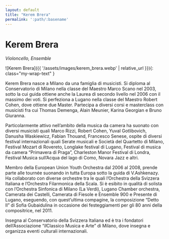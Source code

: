 ```yaml
---
layout: default
title: "Kerem Brera"
permalink: ':path/:basename'
---
```


# Kerem Brera
*Violoncello, Ensemble*

![Kerem Brera]({{ '/assets/images/kerem_brera.webp' | relative_url }}){: class="my-wrap-text" }

Kerem Brera nasce a Milano da una famiglia di musicisti. Si diploma al Conservatorio di Milano nella classe del Maestro Marco Scano nel 2003, sotto la cui guida ottiene anche la Laurea di secondo livello nel 2006 con il massimo dei voti. Si perfeziona a Lugano nella classe del Maestro Robert Cohen, dove ottiene due Master. Partecipa a diversi corsi e masterclass con musicisti fra cui Thomas Demenga, Alain Meunier, Karina Georgian e Bruno Giuranna.

Particolarmente attivo nell’ambito della musica da camera ha suonato con diversi musicisti quali Marco Rizzi, Robert Cohen, Yuval Gotlibovich, Danusha Waskiewicz, Fabian Thouand, Francesco Senese, ospite di diversi festival internazionali quali Serate musicali e Società del Quartetto di Milano, Festival Mozart di Rovereto, Longlake festival di Lugano, Festival di musica da camera “Primavera di Praga”, Charleston Manor Festival di Londra, Festival Musica sull’Acqua del lago di Como, Novara Jazz e altri.

Membro della European Union Youth Orchestra dal 2006 al 2008, prende parte alle tournée suonando in tutta Europa sotto la guida di V.Ashkenazy. Ha collaborato con diverse orchestre tra le quali l’Orchestra della Svizzera Italiana e l’Orchestra Filarmonica della Scala. Si è esibito in qualità di solista con l’Orchestra Sinfonica di Milano (La Verdi), Lugano Chamber orchestra, Camerata dei Castelli, Camerata di Fiesole e Ensemble 900 e Presente di Lugano, eseguendo, con quest’ultima compagine, la composizione “Detto II” di Sofia Gubaidulina in occasione dei festeggiamenti per gli 80 anni della compositrice, nel 2011.

Insegna al Conservatorio della Svizzera Italiana ed è tra i fondatori dell’Associazione “*Il*Classico Musica e Arte” di Milano, dove insegna e organizza eventi culturali internazionali.
